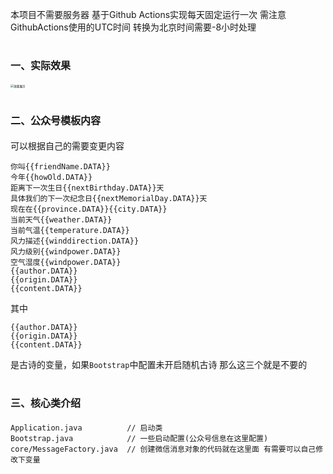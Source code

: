 

本项目不需要服务器
基于Github Actions实现每天固定运行一次 需注意GithubActions使用的UTC时间 转换为北京时间需要-8小时处理

# <font size=3>一、实际效果</font>

<img src="https://static.marketup.cn/marketup/company/151/2022/822/cu/2809847835962369/20220822233123039-kesngm1h01iu.jpeg" alt="效果展示" style="zoom:33%;" />

# <font size=3>二、公众号模板内容</font>

可以根据自己的需要变更内容

```text
你叫{{friendName.DATA}}
今年{{howOld.DATA}}
距离下一次生日{{nextBirthday.DATA}}天
具体我们的下一次纪念日{{nextMemorialDay.DATA}}天
现在在{{province.DATA}}{{city.DATA}}
当前天气{{weather.DATA}}
当前气温{{temperature.DATA}}
风力描述{{winddirection.DATA}}
风力级别{{windpower.DATA}}
空气湿度{{windpower.DATA}}
{{author.DATA}}
{{origin.DATA}}
{{content.DATA}}
```
其中
```text
{{author.DATA}}
{{origin.DATA}}
{{content.DATA}}
```
是古诗的变量，如果`Bootstrap`中配置未开启随机古诗 那么这三个就是不要的

# <font size=3>三、核心类介绍</font>

```
Application.java          // 启动类
Bootstrap.java            // 一些启动配置(公众号信息在这里配置)
core/MessageFactory.java  // 创建微信消息对象的代码就在这里面 有需要可以自己修改下变量
```
